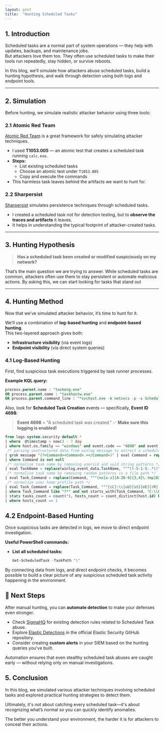 ```yaml
---
layout: post
title:  "Hunting Scheduled Tasks"
---
```



## 1. Introduction

Scheduled tasks are a normal part of system operations — they help with updates, backups, and maintenance jobs.  
But attackers love them too. They often use scheduled tasks to make their tools run repeatedly, stay hidden, or survive reboots.

In this blog, we’ll simulate how attackers abuse scheduled tasks, build a hunting hypothesis, and walk through detection using both logs and endpoint tools.

---

## 2. Simulation

Before hunting, we simulate realistic attacker behavior using three tools:

### 2.1 Atomic Red Team

[Atomic Red Team](https://github.com/redcanaryco/atomic-red-team) is a great framework for safely simulating attacker techniques.

- I used **T1053.005** — an atomic test that creates a scheduled task running `calc.exe`.
- **Steps:**
  - List existing scheduled tasks
  - Choose an atomic test under `T1053.005`
  - Copy and execute the commands
- This harmless task leaves behind the artifacts we want to hunt for.

### 2.2 Sharpersist

[Sharpersist](https://github.com/mandiant/Sharpersist) simulates persistence techniques through scheduled tasks.

- I created a scheduled task not for detection testing, but to **observe the traces and artifacts** it leaves.
- It helps in understanding the typical footprint of attacker-created tasks.


---

## 3. Hunting Hypothesis

> **Has a scheduled task been created or modified suspiciously on my network?**

That’s the main question we are  trying to answer. While scheduled tasks are common, attackers often use them to stay persistent or automate malicious actions. By asking this, we can start looking for tasks that stand out

---

## 4. Hunting Method

Now that we’ve simulated attacker behavior, it’s time to hunt for it.

We’ll use a combination of **log-based hunting** and **endpoint-based hunting**.  
This two-layered approach gives both:

- **Infrastructure visibility** (via event logs)
- **Endpoint visibility** (via direct system queries)

### 4.1 Log-Based Hunting

First, find suspicious task executions triggered by task runner processes.

**Example KQL query:**

```sql
process.parent.name : "taskeng.exe" 
OR process.parent.name : "taskhostw.exe" 
OR process.parent.command_line : "*svchost.exe -k netsvcs -p -s Schedule*"
```

Also, look for **Scheduled Task Creation** events — specifically, **Event ID 4698**:

> **Event 4698** = "A scheduled task was created."
> ✅ **Make sure this logging is enabled!**

```sql
from logs-system.security-default-*
| where  @timestamp > now() - 7 day
| where host.os.family == "windows" and event.code == "4698" and event.action == "scheduled-task-created"
 /* parsing unstructured data from winlog message to extract a scheduled task Exec command */
| grok message "(?<Command><Command>.+</Command>)" | eval Command = replace(Command, "(<Command>|</Command>)", "")
| where Command is not null
 /* normalise task name by removing usersid and uuid string patterns */
| eval TaskName = replace(winlog.event_data.TaskName, """((-S-1-5-.*)|\{[0-9a-fA-F]{8}-[0-9a-fA-F]{4}-[0-9a-fA-F]{4}-[0-9a-fA-F]{4}-[0-9a-fA-F]{12}\})""", "")
 /* normalise task name by removing random patterns in a file path */
| eval Task_Command = replace(Command, """(ns[a-z][A-Z0-9]{3,4}\.tmp|DX[A-Z0-9]{3,4}\.tmp|7z[A-Z0-9]{3,5}\.tmp|[0-9\.\-\_]{3,})""", "")
 /* normalize user home profile path */
| eval Task_Command = replace(Task_Command, """[cC]:\\[uU][sS][eE][rR][sS]\\[a-zA-Z0-9\.\-\_\$~]+\\""", "C:\\\\users\\\\user\\\\")
| where Task_Command like "?*" and not starts_with(Task_Command, "C:\\Program Files") and not starts_with(Task_Command, "\"C:\\Program Files")
| stats tasks_count = count(*), hosts_count = count_distinct(host.id) by Task_Command, TaskName
| where hosts_count == 1
```

## 4.2 Endpoint-Based Hunting

Once suspicious tasks are detected in logs, we move to direct endpoint investigation.

**Useful PowerShell commands:**

- **List all scheduled tasks:**

  ```powershell
  Get-ScheduledTask -TaskPath "\"
  ```

By connecting data from logs, and direct endpoint checks, it becomes possible to build a clear picture of any suspicious scheduled task activity happening in the environment.


## 🛑 Next Steps

After manual hunting, you can **automate detection** to make your defenses even stronger.

- Check [SigmaHQ](https://github.com/SigmaHQ/sigma) for existing detection rules related to Scheduled Task abuse.
- Explore [Elastic Detections](https://github.com/elastic/detection-rules) in the official Elastic Security GitHub repository.
- Consider creating **custom alerts** in your SIEM based on the hunting queries you've built.

Automation ensures that even stealthy scheduled task abuses are caught early — without relying only on manual investigations.

## 5. Conclusion 
In this blog, we simulated various attacker techniques involving scheduled tasks and explored practical hunting strategies to detect them.

Ultimately, it's not about catching every scheduled task—it's about recognizing what’s normal so you can quickly identify anomalies.

The better you understand your environment, the harder it is for attackers to conceal their actions.




